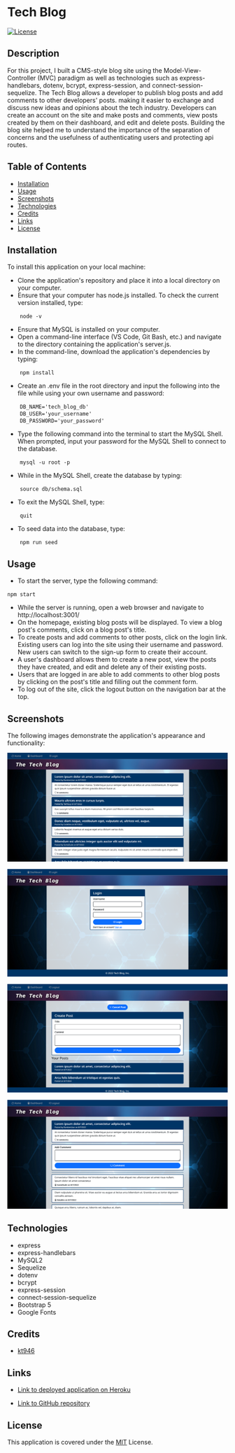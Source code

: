 # Tech Blog
[![License](https://img.shields.io/badge/License-MIT-blue)](https://opensource.org/licenses/MIT)

## Description

For this project, I built a CMS-style blog site using the Model-View-Controller (MVC) paradigm as well as technologies such as express-handlebars, dotenv, bcrypt, express-session, and connect-session-sequelize. The Tech Blog allows a developer to publish blog posts and add comments to other developers' posts. making it easier to exchange and discuss new ideas and opinions about the tech industry. Developers can create an account on the site and make posts and comments, view posts created by them on their dashboard, and edit and delete posts. Building the blog site helped me to understand the importance of the separation of concerns and the usefulness of authenticating users and protecting api routes.

## Table of Contents

* [Installation](#installation)
* [Usage](#usage)
* [Screenshots](#screenshots)
* [Technologies](#technologies)
* [Credits](#credits)
* [Links](#links)
* [License](#license)

## Installation

To install this application on your local machine:
- Clone the application's repository and place it into a local directory on your computer.
- Ensure that your computer has node.js installed. To check the current version installed, type:
```
    node -v
```
- Ensure that MySQL is installed on your computer.
- Open a command-line interface (VS Code, Git Bash, etc.) and navigate to the directory containing the application's server.js.
- In the command-line, download the application's dependencies by typing: 
```
    npm install
```
- Create an .env file in the root directory and input the following into the file while using your own username and password:
```
    DB_NAME='tech_blog_db'
    DB_USER='your_username'
    DB_PASSWORD='your_password'
```
- Type the following command into the terminal to start the MySQL Shell. When prompted, input your password for the MySQL Shell to connect to the database.
```
    mysql -u root -p 
```
- While in the MySQL Shell, create the database by typing: 
```
    source db/schema.sql
```
- To exit the MySQL Shell, type:
```
    quit
```
- To seed data into the database, type:
```
    npm run seed
```

## Usage

- To start the server, type the following command:
```
npm start
```
- While the server is running, open a web browser and navigate to http://localhost:3001/
- On the homepage, existing blog posts will be displayed. To view a blog post's comments, click on a blog post's title.
- To create posts and add comments to other posts, click on the login link. Existing users can log into the site using their username and password. New users can switch to the sign-up form to create their account.
- A user's dashboard allows them to create a new post, view the posts they have created, and edit and delete any of their existing posts.
- Users that are logged in are able to add comments to other blog posts by clicking on the post's title and filling out the comment form.
- To log out of the site, click the logout button on the navigation bar at the top.

## Screenshots

The following images demonstrate the application's appearance and functionality:

![Screenshot of homepage](./public/images/tech-blog-screenshot1.png)

![Screenshot of login form](./public/images/tech-blog-screenshot2.png)

![Screenshot of post form](./public/images/tech-blog-screenshot3.png)

![Screenshot of comment form](./public/images/tech-blog-screenshot4.png)

## Technologies

- express
- express-handlebars
- MySQL2
- Sequelize
- dotenv
- bcrypt
- express-session
- connect-session-sequelize
- Bootstrap 5
- Google Fonts

## Credits

- [kt946](https://github.com/kt946)

## Links

- [Link to deployed application on Heroku](https://github.com/kt946/tech-blog)

- [Link to GitHub repository](https://github.com/kt946/tech-blog)

## License

This application is covered under the [MIT](https://opensource.org/licenses/MIT) License.